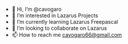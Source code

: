 - 👋 Hi, I’m @cavogaro
- 👀 I’m interested in Lazarus Projects
- 🌱 I’m currently learning Lazarus Freepascal
- 💞️ I’m looking to collaborate on Lazarus
- 📫 How to reach me cavogaro66@gmail.com

<!---
cavogaro/cavogaro is a ✨ special ✨ repository because its `README.md` (this file) appears on your GitHub profile.
You can click the Preview link to take a look at your changes.
--->
